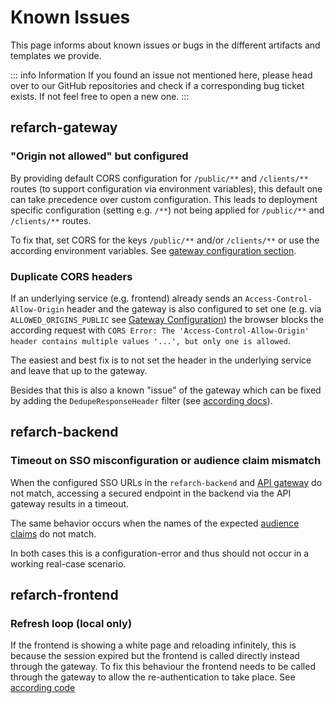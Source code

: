 # Known Issues

This page informs about known issues or bugs in the different artifacts and templates we provide.

::: info Information
If you found an issue not mentioned here, please head over to our GitHub repositories and check if a corresponding bug ticket exists.
If not feel free to open a new one.
:::

## refarch-gateway

### "Origin not allowed" but configured

By providing default CORS configuration for `/public/**` and `/clients/**` routes (to support configuration via environment variables),
this default one can take precedence over custom configuration.
This leads to deployment specific configuration (setting e.g. `/**`) not being applied for `/public/**` and `/clients/**` routes.

To fix that, set CORS for the keys `/public/**` and/or `/clients/**` or use the according environment variables.
See [gateway configuration section](../gateway.md#configuration).

### Duplicate CORS headers

If an underlying service (e.g. frontend) already sends an `Access-Control-Allow-Origin` header and the gateway is also
configured to set one (e.g. via `ALLOWED_ORIGINS_PUBLIC` see [Gateway Configuration](../gateway.md#configuration)) the browser
blocks the according request with `CORS Error: The 'Access-Control-Allow-Origin' header contains multiple values '...', but only one is allowed`.

The easiest and best fix is to not set the header in the underlying service and leave that up to the gateway.

Besides that this is also a known "issue" of the gateway which can
be fixed by adding the `DedupeResponseHeader` filter (see [according docs](https://docs.spring.io/spring-cloud-gateway/reference/spring-cloud-gateway-server-webflux/gatewayfilter-factories/deduperesponseheader-factory.html)).

## refarch-backend

### Timeout on SSO misconfiguration or audience claim mismatch

When the configured SSO URLs in the `refarch-backend` and [API gateway](../gateway.md#security) do not match, accessing a secured endpoint in the backend via the API gateway results in a timeout.

The same behavior occurs when the names of the expected [audience claims](../cross-cutting-concepts/security.md#client-validation) do not match.

In both cases this is a configuration-error and thus should not occur in a working real-case scenario.

## refarch-frontend

### Refresh loop (local only)

If the frontend is showing a white page and reloading infinitely, this is because the session expired but the frontend 
is called directly instead through the gateway. To fix this behaviour the frontend needs to be called through the 
gateway to allow the re-authentication to take place.
See [according code](https://github.com/it-at-m/refarch-templates/blob/main/refarch-frontend/src/api/fetch-utils.ts#L87-L116)
